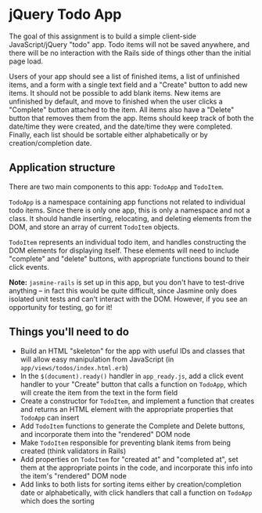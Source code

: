 # jQuery Todo App

The goal of this assignment is to build a simple client-side JavaScript/jQuery "todo" app. Todo items will not be saved anywhere, and there will be no interaction with the Rails side of things other than the initial page load.

Users of your app should see a list of finished items, a list of unfinished items, and a form with a single text field and a "Create" button to add new items. It should not be possible to add blank items. New items are unfinished by default, and move to finished when the user clicks a "Complete" button attached to the item. All items also have a "Delete" button that removes them from the app. Items should keep track of both the date/time they were created, and the date/time they were completed. Finally, each list should be sortable either alphabetically or by creation/completion date.

## Application structure

There are two main components to this app: `TodoApp` and `TodoItem`.

`TodoApp` is a namespace containing app functions not related to individual todo items. Since there is only one app, this is only a namespace and not a class. It should handle inserting, relocating, and deleting elements from the DOM, and store an array of current `TodoItem` objects.

`TodoItem` represents an individual todo item, and handles constructing the DOM elements for displaying itself. These elements will need to include "complete" and "delete" buttons, with appropriate functions bound to their click events.

**Note:** `jasmine-rails` is set up in this app, but you don't have to test-drive anything &ndash; in fact this would be quite difficult, since Jasmine only does isolated unit tests and can't interact with the DOM. However, if you see an opportunity for testing, go for it!

## Things you'll need to do

* Build an HTML "skeleton" for the app with useful IDs and classes that will allow easy manipulation from JavaScript (in `app/views/todos/index.html.erb`)
* In the `$(document).ready()` handler in `app_ready.js`, add a click event handler to your "Create" button that calls a function on `TodoApp`, which will create the item from the text in the form field
* Create a constructor for `TodoItem`, and implement a function that creates and returns an HTML element with the appropriate properties that `TodoApp` can insert
* Add `TodoItem` functions to generate the Complete and Delete buttons, and incorporate them into the "rendered" DOM node
* Make `TodoItem` responsible for preventing blank items from being created (think validators in Rails)
* Add properties on `TodoItem` for "created at" and "completed at", set them at the appropriate points in the code, and incorporate this info into the item's "rendered" DOM node
* Add links to both lists for sorting items either by creation/completion date or alphabetically, with click handlers that call a function on `TodoApp` which does the sorting
